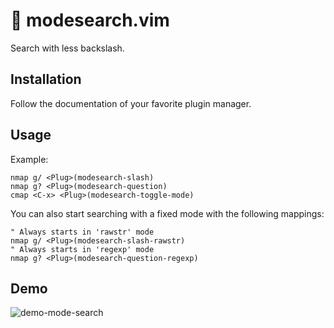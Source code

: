 # 🔎 modesearch.vim

Search with less backslash.

## Installation

Follow the documentation of your favorite plugin manager.

## Usage

Example:

```vim
nmap g/ <Plug>(modesearch-slash)
nmap g? <Plug>(modesearch-question)
cmap <C-x> <Plug>(modesearch-toggle-mode)
```

You can also start searching with a fixed mode with the following mappings:

```vim
" Always starts in 'rawstr' mode
nmap g/ <Plug>(modesearch-slash-rawstr)
" Always starts in 'regexp' mode
nmap g? <Plug>(modesearch-question-regexp)
```

## Demo

![demo-mode-search](https://user-images.githubusercontent.com/48883418/135260785-ad90de8f-7a6e-46a0-beb0-10f04eefc8c3.gif)
